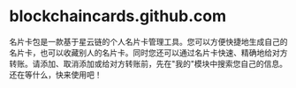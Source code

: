 # blockchaincards.github.com
名片卡包是一款基于星云链的个人名片卡管理工具。您可以方便快捷地生成自己的名片卡，也可以收藏别人的名片卡。同时您还可以通过名片卡快速、精确地给对方转账。请添加、取消添加或给对方转账前，先在"我的"模块中搜索您自己的信息。还在等什么，快来使用吧！
